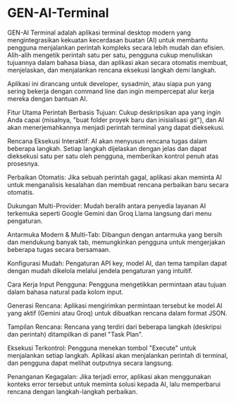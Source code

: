 # GEN-AI-Terminal

GEN-AI Terminal adalah aplikasi terminal desktop modern yang mengintegrasikan kekuatan kecerdasan buatan (AI) untuk membantu pengguna menjalankan perintah kompleks secara lebih mudah dan efisien. Alih-alih mengetik perintah satu per satu, pengguna cukup menuliskan tujuannya dalam bahasa biasa, dan aplikasi akan secara otomatis membuat, menjelaskan, dan menjalankan rencana eksekusi langkah demi langkah.

Aplikasi ini dirancang untuk developer, sysadmin, atau siapa pun yang sering bekerja dengan command line dan ingin mempercepat alur kerja mereka dengan bantuan AI.

Fitur Utama
Perintah Berbasis Tujuan: Cukup deskripsikan apa yang ingin Anda capai (misalnya, "buat folder proyek baru dan inisialisasi git"), dan AI akan menerjemahkannya menjadi perintah terminal yang dapat dieksekusi.

Rencana Eksekusi Interaktif: AI akan menyusun rencana tugas dalam beberapa langkah. Setiap langkah dijelaskan dengan jelas dan dapat dieksekusi satu per satu oleh pengguna, memberikan kontrol penuh atas prosesnya.

Perbaikan Otomatis: Jika sebuah perintah gagal, aplikasi akan meminta AI untuk menganalisis kesalahan dan membuat rencana perbaikan baru secara otomatis.

Dukungan Multi-Provider: Mudah beralih antara penyedia layanan AI terkemuka seperti Google Gemini dan Groq Llama langsung dari menu pengaturan.

Antarmuka Modern & Multi-Tab: Dibangun dengan antarmuka yang bersih dan mendukung banyak tab, memungkinkan pengguna untuk mengerjakan beberapa tugas secara bersamaan.

Konfigurasi Mudah: Pengaturan API key, model AI, dan tema tampilan dapat dengan mudah dikelola melalui jendela pengaturan yang intuitif.

Cara Kerja
Input Pengguna: Pengguna mengetikkan permintaan atau tujuan dalam bahasa natural pada kolom input.

Generasi Rencana: Aplikasi mengirimkan permintaan tersebut ke model AI yang aktif (Gemini atau Groq) untuk dibuatkan rencana dalam format JSON.

Tampilan Rencana: Rencana yang terdiri dari beberapa langkah (deskripsi dan perintah) ditampilkan di panel "Task Plan".

Eksekusi Terkontrol: Pengguna menekan tombol "Execute" untuk menjalankan setiap langkah. Aplikasi akan menjalankan perintah di terminal, dan pengguna dapat melihat outputnya secara langsung.

Penanganan Kegagalan: Jika terjadi error, aplikasi akan menggunakan konteks error tersebut untuk meminta solusi kepada AI, lalu memperbarui rencana dengan langkah-langkah perbaikan.
